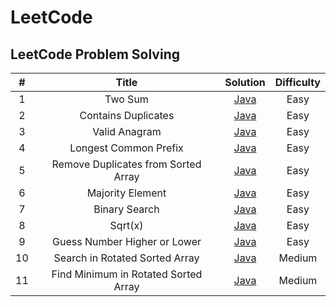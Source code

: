 
# LeetCode

## LeetCode Problem Solving



| # | Title | Solution | Difficulty |
| :-----: | :---: | :---: | :---: |
| 1 | Two Sum |  [Java](/1.TwoSum/1.TwoSum.java) | Easy |
| 2 | Contains Duplicates | [Java](/217.Contains_Duplicate/217.%20Contains%20Duplicate.java) | Easy|
| 3 | Valid Anagram | [Java](/242.ValidAnagram/242.Valid_Anagram.java) | Easy|
| 4 | Longest Common Prefix | [Java](/14.LongestCommonPrefix/Main.java) | Easy|
| 5 | Remove Duplicates from Sorted Array | [Java](/26.Remove_Duplicates_from_Sorted_Array/Main.java) | Easy|
| 6 | Majority Element | [Java](/169.Majority_Element/Main.java) | Easy|
| 7 | Binary Search | [Java](/704.Binary_Search/Main.java) | Easy|
| 8 | Sqrt(x) | [Java](/69.Sqrt/Main.java) | Easy|
| 9 | Guess Number Higher or Lower | [Java](/374.Guess_Number_Higher_or_Lower/Main.java) | Easy|
| 10 | Search in Rotated Sorted Array | [Java](/33.Search_in_Rotated_Sorted_Array/Main.java) | Medium |
| 11 | Find Minimum in Rotated Sorted Array | [Java](/153.Find_Minimum_in_Rotated_Sorted_Array/Main.java) | Medium |

